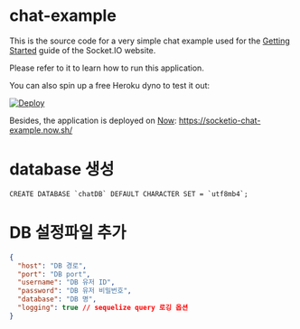 # chat-example

This is the source code for a very simple chat example used for
the [Getting Started](http://socket.io/get-started/chat/) guide
of the Socket.IO website.

Please refer to it to learn how to run this application.

You can also spin up a free Heroku dyno to test it out:

[![Deploy](https://www.herokucdn.com/deploy/button.png)](https://heroku.com/deploy?template=https://github.com/socketio/chat-example)

Besides, the application is deployed on [Now](https://zeit.co/now): https://socketio-chat-example.now.sh/


# database 생성
``` query
CREATE DATABASE `chatDB` DEFAULT CHARACTER SET = `utf8mb4`;
```

# DB 설정파일 추가
``` json
{
  "host": "DB 경로",
  "port": "DB port",
  "username": "DB 유저 ID",
  "password": "DB 유저 비밀번호",
  "database": "DB 명",
  "logging": true // sequelize query 로깅 옵션
}
```